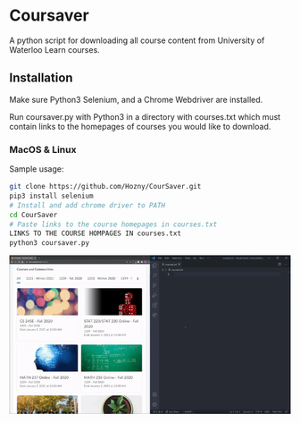 # Coursaver
A python script for downloading all course content from University of Waterloo Learn courses. 

## Installation
Make sure Python3 Selenium, and a Chrome Webdriver are installed.              

Run coursaver.py with Python3 in a directory with courses.txt which must contain 
links to the homepages of courses you would like to download. 

### MacOS & Linux
Sample usage: 
```Bash
git clone https://github.com/Hozny/CourSaver.git
pip3 install selenium
# Install and add chrome driver to PATH
cd CourSaver
# Paste links to the course homepages in courses.txt
LINKS TO THE COURSE HOMPAGES IN courses.txt
python3 coursaver.py
```

![Adding course links demo](./coursaverDemo.gif)
